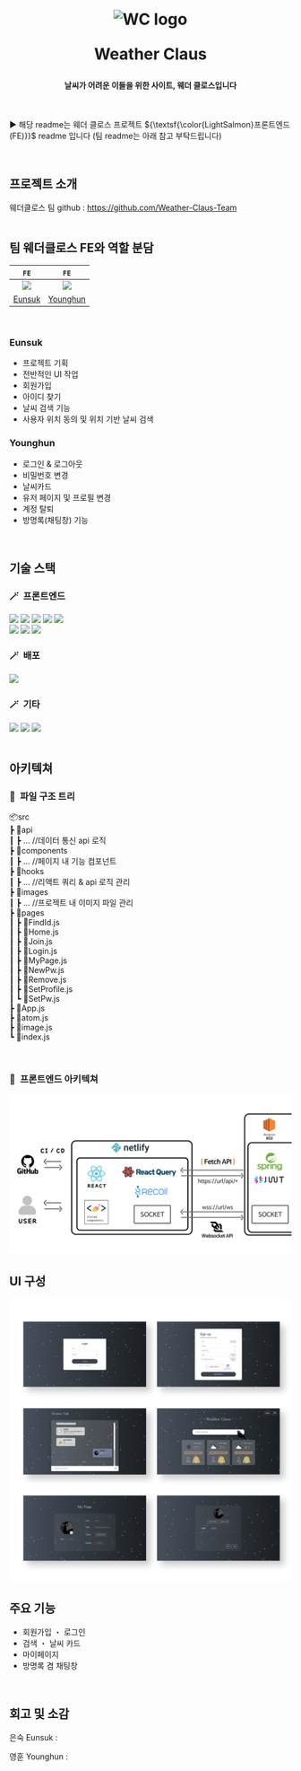 <h1 align="center">
  <br>
  <img src="https://github.com/user-attachments/assets/d971e139-2f93-463b-8eba-e7fc7c5a71da" alt="WC logo" width="200">
  <p>
  <p>
  Weather Claus
  </p>
</h1>

<h4 align="center">날씨가 어려운 이들을 위한 사이트, 웨더 클로스입니다</h4>

<!-- 이미지 추가 예정 (gif 등) -->

<br>

► 해당 readme는 웨더 클로스 프로젝트 ${\textsf{\color{LightSalmon}프론트엔드(FE)}}$ readme 입니다 (팀 readme는 아래 참고 부탁드립니다)

<br>

## 프로젝트 소개

웨더클로스 팀 github : https://github.com/Weather-Claus-Team
<br>
<br>

## 팀 웨더클로스 FE와 역할 분담

|                           `FE`                           |                         `FE`                         |
| :------------------------------------------------------: | :--------------------------------------------------: |
| <img src="https://github.com/eunsuknoh.png" width="150"> | <img src="https://github.com/0Huns.png" width="150"> |
|          [Eunsuk](https://github.com/eunsuknoh)          |         [Younghun](https://github.com/0Huns)         |

<br>

### Eunsuk

- 프로젝트 기획
- 전반적인 UI 작업
- 회원가입
- 아이디 찾기
- 날씨 검색 기능
- 사용자 위치 동의 및 위치 기반 날씨 검색

### Younghun

- 로그인 & 로그아웃
- 비밀번호 변경
- 날씨카드
- 유저 페이지 및 프로필 변경
- 계정 탈퇴
- 방명록(채팅창) 기능

<br>

## 기술 스택

### 🪄&ensp;프론트엔드

<div> 
  <img src="https://img.shields.io/badge/react-20232a.svg?style=for-the-badge&logo=react&logoColor=61DAFB" />
  <img src="https://img.shields.io/badge/styled--components-DB7093?style=for-the-badge&logo=styled-components&logoColor=white" />
  <img src="https://img.shields.io/badge/React_Router-CA4245?style=for-the-badge&logo=react-router&logoColor=white">
  <img src="https://img.shields.io/badge/recoil-3578E5?style=for-the-badge&logo=Recoil&logoColor=white">
  <img src="https://img.shields.io/badge/react--query-FF4154?style=for-the-badge&logo=react-query&logoColor=white"> <br>
  <img src="https://img.shields.io/badge/google--fonts-4285F4?style=for-the-badge&logo=google-fonts&logoColor=white">
  <img src="https://img.shields.io/badge/Framer-black?style=for-the-badge&logo=framer&logoColor=blue">
  <img src="https://img.shields.io/badge/fontawesome-538DD7?style=for-the-badge&logo=fontawesome&logoColor=white">
</div>

### 🪄&ensp;배포

<div>
  <img src="https://img.shields.io/badge/netlify-%23000000.svg?style=for-the-badge&logo=netlify&logoColor=#00C7B7" />
</div>
    
### 🪄&ensp;기타
<div>
  <img src="https://img.shields.io/badge/github-181717?style=for-the-badge&logo=github&logoColor=white" />
  <img src="https://img.shields.io/badge/discord-%235865F2.svg?style=for-the-badge&logo=discord&logoColor=white" />
  <img src="https://img.shields.io/badge/notion-%23000000.svg?style=for-the-badge&logo=notion&logoColor=white" />
</div>
<br>

## 아키텍쳐

### 📢&ensp;파일 구조 트리

📦src<br>
┣ 📂api<br>
┃ ┣ ... //데이터 통신 api 로직<br>
┣ 📂components<br>
┃ ┣ ... //페이지 내 기능 컴포넌트<br>
┣ 📂hooks<br>
┃ ┣ ... //리액트 쿼리 & api 로직 관리<br>
┣ 📂images<br>
┃ ┣ ... //프로젝트 내 이미지 파일 관리<br>
┣ 📂pages<br>
┃ ┣ 📜FindId.js<br>
┃ ┣ 📜Home.js<br>
┃ ┣ 📜Join.js<br>
┃ ┣ 📜Login.js<br>
┃ ┣ 📜MyPage.js<br>
┃ ┣ 📜NewPw.js<br>
┃ ┣ 📜Remove.js<br>
┃ ┣ 📜SetProfile.js<br>
┃ ┗ 📜SetPw.js<br>
┣ 📜App.js<br>
┣ 📜atom.js<br>
┣ 📜image.js<br>
┗ 📜index.js<br>

<br>

### 📢&ensp;프론트엔드 아키텍쳐

<img src="public/architecture.png">

<br>

## UI 구성

<img src="public/ui.png">

<br>

## 주요 기능

- 회원가입 ・ 로그인
- 검색 ・ 날씨 카드
- 마이페이지
- 방명록 겸 채팅창

<br>

## 회고 및 소감

은숙 Eunsuk : <br>

영훈 Younghun : <br>
